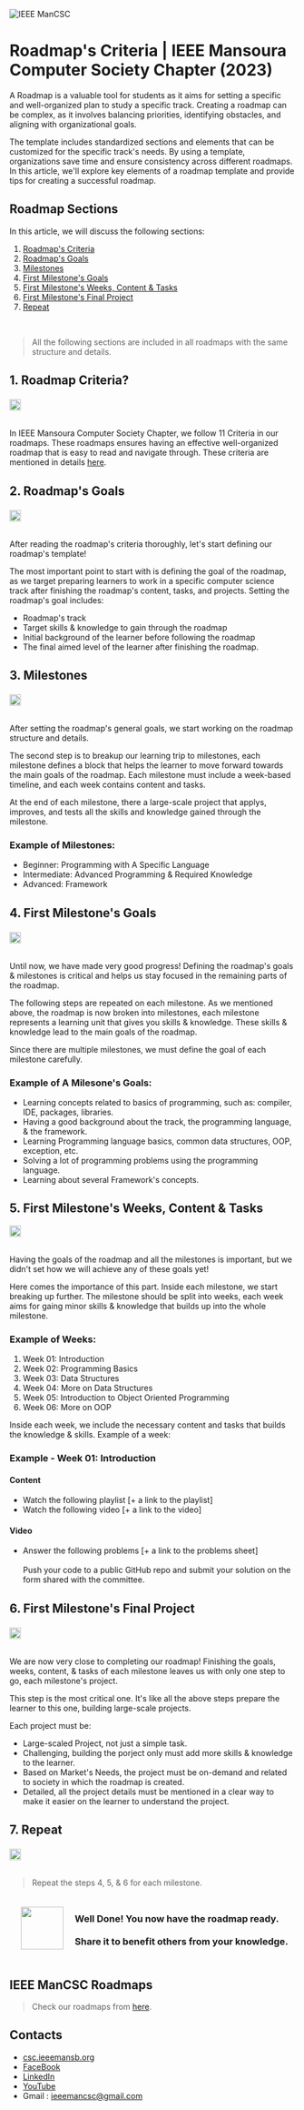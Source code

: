 ![IEEE ManCSC](/images/ieee_mancsc.jpg)

#  **Roadmap's Criteria | IEEE Mansoura Computer Society Chapter (2023)**

A Roadmap is a valuable tool for students as it aims for setting a specific and well-organized plan to study a specific track. Creating a roadmap can be complex, as it involves balancing priorities, identifying obstacles, and aligning with organizational goals. <br/>


The template includes standardized sections and elements that can be customized for the specific track's needs. By using a template, organizations save time and ensure consistency across different roadmaps. In this article, we'll explore key elements of a roadmap template and provide tips for creating a successful roadmap.

## **Roadmap Sections**

In this article, we will discuss the following sections:
1. [Roadmap's Criteria](#roadmap-criteria)
2. [Roadmap's Goals](#roadmap-goals)
3. [Milestones](#milestones)
4. [First Milestone's Goals](#first-milestone-goals)
5. [First Milestone's Weeks, Content & Tasks](#first-milestone-weeks)
6. [First Milestone's Final Project](#first-milestone-project)
7. [Repeat](#repeat)

<br/>

> All the following sections are included in all roadmaps with the same structure and details. 


<h2 id="roadmap-criteria">

**1. Roadmap Criteria?**
</h2>
<div style="display: flex;align-items:center;">
  <div><img src="./images/criteria-cover.jpg" width="100%"/></div>
</div>
<br/>

In IEEE Mansoura Computer Society Chapter, we follow 11 Criteria in our roadmaps. These roadmaps ensures having an effective well-organized roadmap that is easy to read and navigate through. These criteria are mentioned in details [here](https://github.com/IEEE-ManCSC/Roadmaps-Criteria).

<h2 id="roadmap-goals">

**2. Roadmap's Goals**
</h2><div style="display: flex;align-items:center;">
  <div><img src="./images/sections.jpg" width="100%"/></div>
</div>
<br/>

After reading the roadmap's criteria thoroughly, let's start defining our roadmap's template!

The most important point to start with is defining the goal of the roadmap, as we target preparing learners to work in a specific computer science track after finishing the roadmap's content, tasks, and projects. Setting the roadmap's goal includes:
- Roadmap's track
- Target skills & knowledge to gain through the roadmap
- Initial background of the learner before following the roadmap
- The final aimed level of the learner after finishing the roadmap.

<h2 id="milestones">

**3. Milestones**
</h2>
<div style="display: flex;align-items:center;">
  <div><img src="./images/milestones_cover.jpg" width="100%"/></div>
</div>
<br/>

After setting the roadmap's general goals, we start working on the roadmap structure and details.

The second step is to breakup our learning trip to milestones, each milestone defines a block that helps the learner to move forward towards the main goals of the roadmap. Each milestone must include a week-based timeline, and each week contains content and tasks. 

At the end of each milestone, there a large-scale project that applys, improves, and tests all the skills and knowledge gained through the  milestone.

### Example of Milestones:
- Beginner: Programming with A Specific Language
- Intermediate: Advanced Programming & Required Knowledge
- Advanced: Framework


<h2 id="first-milestone-goals">

**4. First Milestone's Goals**
</h2>
<div style="display: flex;align-items:center;">
  <div><img src="./images/first_milestones_goals.jpg" width="100%"/></div>
</div>
<br/>

Until now, we have made very good progress! Defining the roadmap's goals & milestones is critical and helps us stay focused in the remaining parts of the roadmap.

The following steps are repeated on each milestone. As we mentioned above, the roadmap is now broken into milestones, each milestone represents a learning unit that gives you skills & knowledge. These skills & knowledge lead to the main goals of the roadmap.

Since there are multiple milestones, we must define the goal of each milestone carefully. 

### Example of A Milesone's Goals:
- Learning concepts related to basics of programming, such as: compiler, IDE, packages, libraries.
- Having a good background about the track, the programming language, & the framework.
- Learning Programming language basics, common data structures, OOP, exception, etc.
- Solving a lot of programming problems using the programming language.
- Learning about several Framework's concepts.

<h2 id="first-milestone-weeks">

## **5. First Milestone's Weeks, Content & Tasks**
</h2>
<div style="display: flex;align-items:center;">
  <div><img src="./images/timeline.jpg" width="100%"/></div>
</div>
<br/>

Having the goals of the roadmap and all the milestones is important, but we didn't set how we will achieve any of these goals yet!

Here comes the importance of this part. Inside each milestone, we start breaking up further. The milestone should be split into weeks, each week aims for gaing minor skills & knowledge that builds up into the whole milestone.

### Example of Weeks:
1. Week 01: Introduction
2. Week 02: Programming Basics
3. Week 03: Data Structures
4. Week 04: More on Data Structures
5. Week 05: Introduction to Object Oriented Programming
6. Week 06: More on OOP

Inside each week, we include the necessary content and tasks that builds the knowledge & skills. Example of a week:

### Example - Week 01: Introduction
#### Content
- Watch the following playlist [+ a link to the playlist]
- Watch the following video [+ a link to the video]

#### Video
- Answer the following problems [+ a link to the problems sheet]
<br/><br/>Push your code to a public GitHub repo and submit your solution on the form shared with the committee.

<h2 id="first-milestone-project">

**6. First Milestone's Final Project**
</h2>
<div style="display: flex;align-items:center;">
  <div><img src="./images/project.jpg" width="100%"/></div>
</div>
<br/>

We are now very close to completing our roadmap! Finishing the goals, weeks, content, & tasks of each milestone leaves us with only one step to go, each milestone's project.

This step is the most critical one. It's like all the above steps prepare the learner to this one, building large-scale projects.

Each project must be:
- Large-scaled Project, not just a simple task.
- Challenging, building the porject only must add more skills & knowledge to the learner.
- Based on Market's Needs, the project must be on-demand and related to society in which the roadmap is created.
- Detailed, all the project details must be mentioned in a clear way to make it easier on the learner to understand the project.


<h2 id="repeat">

**7. Repeat**
</h2>
<div style="display: flex;align-items:center;">
  <div><img src="./images/repeat.jpg" width="100%"/></div>
</div>
<br/>

> Repeat the steps 4, 5, & 6 for each milestone.


<div style="display: flex;align-items:center;">
  <div style="padding:20px"><img src="./images/thank-you.png" width="75px"></div>
  <div style="flex: 1;">

### Well Done! You now have the roadmap ready.<br/><br/> Share it to benefit others from your knowledge.
  </div>
</div>

## **IEEE ManCSC Roadmaps**
> Check our roadmaps from [here](https://github.com/IEEE-ManCSC/Computer-Science-Tracks-Roadmaps).

## **Contacts**
- [csc.ieeemansb.org](csc.ieeemansb.org)
- [FaceBook](https://www.facebook.com/ieeemancsc)
- [LinkedIn](https://www.linkedin.com/company/ieeemancsc/)
- [YouTube](https://www.youtube.com/channel/UCqXBZM5eGl7fs1Vzwvlc8CQ)
- Gmail : ieeemancsc@gmail.com